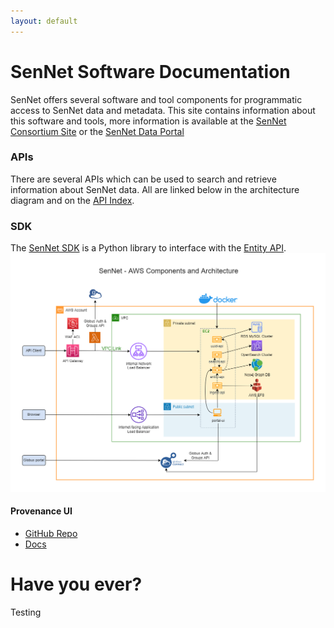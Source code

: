 ```yaml
---
layout: default
---
```


# SenNet Software Documentation

SenNet offers several software and tool components for programmatic access to SenNet data and metadata.  This site contains information about this software and tools, more information is available at the [SenNet Consortium Site](https://sennetconsortium.org/) or the [SenNet Data Portal](https://data.sennetconsortium.org)

### APIs
There are several APIs which can be used to search and retrieve information about SenNet data.  All are linked below in the architecture diagram and on the [API Index](/apis).

### SDK
The [SenNet SDK](/sdk) is a Python library to interface with the [Entity API](https://smart-api.info/ui/0065e419668f3336a40d1f5ab89c6ba3).
![SenNet AWS Workflow](./imgs/SenNet-AWS-Workflow.png)

#### Provenance UI
- [GitHub Repo](https://github.com/sennetconsortium/provenance-ui/tree/main/src)  
- [Docs](/provenance-ui)

# Have you ever?
Testing
